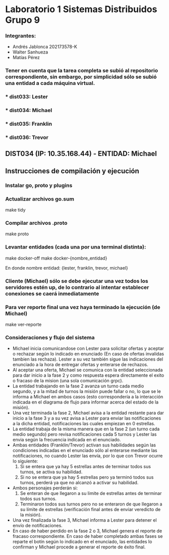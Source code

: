 # Laboratorio 1 Sistemas Distribuidos Grupo 9
### Integrantes:
* Andrés Jablonca 202173578-K
* Walter Sanhueza
* Matías Pérez

### Tener en cuenta que la tarea completa se subió al repositorio correspondiente, sin embargo, por simplicidad sólo se subió una entidad a cada máquina virtual.
### * dist033: Lester
### * dist034: Michael
### * dist035: Franklin
### * dist036: Trevor

## DIST034 (IP: 10.35.168.44) - ENTIDAD: Michael

## Instrucciones de compilación y ejecución

### Instalar go, proto y plugins

### Actualizar archivos go.sum
make tidy

### Compilar archivos .proto
make proto

### Levantar entidades (cada una por una terminal distinta):
make docker-off
make docker-{nombre_entidad}

En donde nombre entidad: {lester, franklin, trevor, michael}

### Cliente (Michael) sólo se debe ejecutar una vez todos los servidores estén up, de lo contrario al intentar establecer conexiones se caerá inmediatamente

### Para ver reporte final una vez haya terminado la ejecución (de Michael)
make ver-reporte

### Consideraciones y flujo del sistema

* Michael inicia comunicandose con Lester para solicitar ofertas y aceptar o rechazar según lo indicado en enunciado (En caso de ofertas invalidas tambien las rechaza). Lester a su vez también sigue las indicaciones del enunciado a la hora de entregar ofertas y enterarse de rechazos.
* Al aceptar una oferta, Michael se comunica con la entidad seleccionada para dar inicio a la fase 2 y como respuesta espera directamente el exito o fracaso de la mision (una sola comunicación grpc).
* La entidad trabajando en la fase 2 avanza un turno cada medio segundo, y a la mitad de turnos la misión puede fallar o no, lo que se le informa a Michael en ambos casos (esto correspondería a la interacción indicada en el diagrama de flujo para informar acerca del estado de la misión).
* Una vez terminada la fase 2, Michael avisa a la entidad restante para dar inicio a la fase 3 y a su vez avisa a Lester para enviar las notificaciones a la dicha entidad, notificaciones las cuales empiezan en 0 estrellas.
* La entidad trabaja de la misma manera que en la fase 2 (un turno cada medio segundo) pero revisa notificaciones cada 5 turnos y Lester las envia según la frecuencia indicada en el enunciado.
* Ambas entidades (Franklin/Trevor) activan sus habilidades según las condiciones indicadas en el enunciado sólo al enterarse mediante las notificaciones, no cuando Lester las envía, por lo que con Trevor ocurre lo siguiente: 
    1. Si se entera que ya hay 5 estrellas antes de terminar todos sus turnos, se activa su habilidad.
    2. Si no se entera que ya hay 5 estrellas pero ya terminó todos sus turnos, perderá ya que no alcanzó a activar su habilidad.
* Ambos personajes perderán si:
    1. Se enteran de que llegaron a su limite de estrellas antes de terminar todos sus turnos.
    2. Terminaron todos sus turnos pero no se enteraron de que llegaron a su límite de estrellas (verificación final antes de enviar veredicto de la misión).
* Una vez finalizada la fase 3, Michael informa a Lester para detener el envío de notificaciones.
* En caso de haber perdido en la fase 2 o 3, Michael genera el reporte de fracaso correspondiente. En caso de haber completado ambas fases se reparte el botín según lo indicado en el enunciado, las entidades lo confirman y Michael procede a generar el reporte de éxito final.
